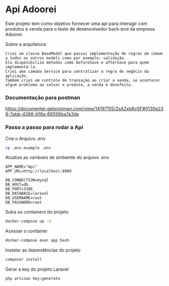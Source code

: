 
# Api Adoorei

Este projeto tem como objetivo fornecer uma api para interagir com produtos e venda para o teste de desenvolvedor back-end da empresa Adoorei.

Sobre a arquitetura:

    Criei um classe BaseModel que possui implementação de regras em comum a todos os outros models como por exemplo: validação.
    Ela disponibiliza métodos como beforeSave e afterSave para quem implementá-la.
    Criei uma camada Service para centralizar a regra de neǵócio da aplicação.
    Também criei um controle de transação ao criar a venda, se acontecer algum problema ao salvar o produto, a venda é desefeita.


### Documentação para postman

https://documenter.getpostman.com/view/14197155/2sA2xb6vSF#0130e239-7abb-4386-b18a-66556ba7a3de

### Passo a passo para rodar a Api

Crie o Arquivo .env
```sh
cp .env.example .env
```


Atualize as variáveis de ambiente do arquivo .env
```dosini
APP_NAME="Api"
APP_URL=http://localhost:8989

DB_CONNECTION=mysql
DB_HOST=db
DB_PORT=3306
DB_DATABASE=laravel
DB_USERNAME=root
DB_PASSWORD=root
```


Suba os containers do projeto
```sh
docker-compose up -d
```


Acessar o container
```sh
docker-compose exec app bash
```


Instalar as dependências do projeto
```sh
composer install
```


Gerar a key do projeto Laravel
```sh
php artisan key:generate
```
